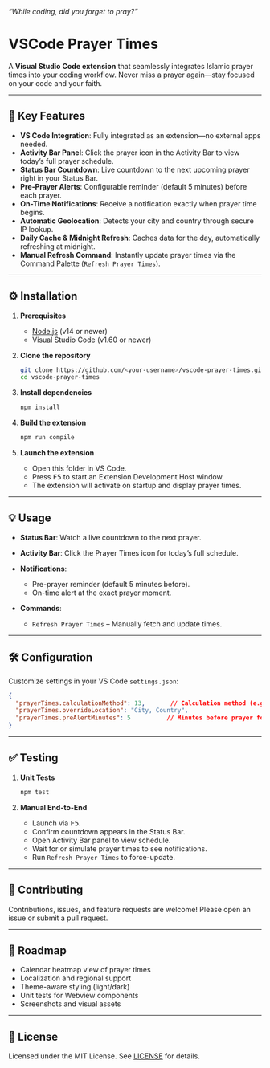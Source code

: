 *“While coding, did you forget to pray?”*

# VSCode Prayer Times

A **Visual Studio Code extension** that seamlessly integrates Islamic prayer times into your coding workflow. Never miss a prayer again—stay focused on your code and your faith.

---

## 🚀 Key Features

* **VS Code Integration**: Fully integrated as an extension—no external apps needed.
* **Activity Bar Panel**: Click the prayer icon in the Activity Bar to view today’s full prayer schedule.
* **Status Bar Countdown**: Live countdown to the next upcoming prayer right in your Status Bar.
* **Pre-Prayer Alerts**: Configurable reminder (default 5 minutes) before each prayer.
* **On-Time Notifications**: Receive a notification exactly when prayer time begins.
* **Automatic Geolocation**: Detects your city and country through secure IP lookup.
* **Daily Cache & Midnight Refresh**: Caches data for the day, automatically refreshing at midnight.
* **Manual Refresh Command**: Instantly update prayer times via the Command Palette (`Refresh Prayer Times`).

---

## ⚙️ Installation

1. **Prerequisites**

   * [Node.js](https://nodejs.org/) (v14 or newer)
   * Visual Studio Code (v1.60 or newer)

2. **Clone the repository**

   ```bash
   git clone https://github.com/<your-username>/vscode-prayer-times.git
   cd vscode-prayer-times
   ```

3. **Install dependencies**

   ```bash
   npm install
   ```

4. **Build the extension**

   ```bash
   npm run compile
   ```

5. **Launch the extension**

   * Open this folder in VS Code.
   * Press <kbd>F5</kbd> to start an Extension Development Host window.
   * The extension will activate on startup and display prayer times.

---

## 💡 Usage

* **Status Bar**: Watch a live countdown to the next prayer.
* **Activity Bar**: Click the Prayer Times icon for today’s full schedule.
* **Notifications**:

  * Pre-prayer reminder (default 5 minutes before).
  * On-time alert at the exact prayer moment.
* **Commands**:

  * `Refresh Prayer Times` – Manually fetch and update times.

---

## 🛠 Configuration

Customize settings in your VS Code `settings.json`:

```json
{
  "prayerTimes.calculationMethod": 13,       // Calculation method (e.g., Diyanet = 13)
  "prayerTimes.overrideLocation": "City, Country",
  "prayerTimes.preAlertMinutes": 5          // Minutes before prayer for reminder
}
```

---

## ✅ Testing

1. **Unit Tests**

   ```bash
   npm test
   ```

2. **Manual End-to-End**

   * Launch via <kbd>F5</kbd>.
   * Confirm countdown appears in the Status Bar.
   * Open Activity Bar panel to view schedule.
   * Wait for or simulate prayer times to see notifications.
   * Run `Refresh Prayer Times` to force-update.

---

## 🤝 Contributing

Contributions, issues, and feature requests are welcome! Please open an issue or submit a pull request.

---

## 📅 Roadmap

* Calendar heatmap view of prayer times
* Localization and regional support
* Theme-aware styling (light/dark)
* Unit tests for Webview components
* Screenshots and visual assets

---

## 📄 License

Licensed under the MIT License. See [LICENSE](LICENSE) for details.
